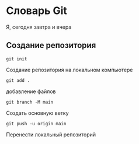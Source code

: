 # Словарь Git
Я, сегодня завтра и вчера
## Создание репозитория

``` 
git init
```
Создание репозитория на локальном компьютере 

```
git add .
```
добавление файлов 

```
git branch -M main
```
Создать основную ветку

```
git push -u origin main
```
Перенести локальный репозиторий
